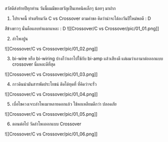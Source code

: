 
สวัสดีส่งท้ายปีทุกท่าน 
วันนี้ผมมีของขวัญเป็นเทคนิคเล็กๆ น้อยๆ มาฝาก

1. โปรเจคนี้ ทำเตรียมวัด
C vs Crossover ตามคำขอ
คิดว่าน่าจะได้ลงวันปีใหม่พอดี : D

สีข้างขาวๆ นั่นคือแอบทำแตกแหละ  : D
![[Crossover/C vs Crossover/pic/01_01.png]]

2. ลำโพงปูน

![[Crossover/C vs Crossover/pic/01_02.png]]

3. bi-wire หรือ bi-wiring บ้างก็ว่าเอาไปใช้กับ bi-amp แล้วเสียงดี
แต่ผมว่าเอามาต่อออกแบบ crossover นี่แหละดีที่สุด

![[Crossover/C vs Crossover/pic/01_03.png]]

4. กาวดินนำมันสารพัดประโยชน์ ติดได้ทุดที่ ที่คิดว่าจะรั่ว

![[Crossover/C vs Crossover/pic/01_04.png]]

5. เบื่อไขควงเจาะลำโพงมาหลายดอกแล้ว ใช้หกเหลียมดีกว่า ปลอดภัย

![[Crossover/C vs Crossover/pic/01_05.png]]

6. ตอนต่อไป วัดลำโพงออกแบบ Crossover

![[Crossover/C vs Crossover/pic/01_06.png]]